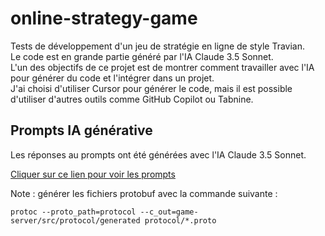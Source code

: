 # online-strategy-game
Tests de développement d'un jeu de stratégie en ligne de style Travian.<br/>
Le code est en grande partie généré par l'IA Claude 3.5 Sonnet.<br/>
L'un des objectifs de ce projet est de montrer comment travailler avec l'IA pour générer du code et l'intégrer dans un projet.<br>
J'ai choisi d'utiliser Cursor pour générer le code, mais il est possible d'utiliser d'autres outils comme GitHub Copilot ou Tabnine.


## Prompts IA générative
Les réponses au prompts ont été générées avec l'IA Claude 3.5 Sonnet.

[Cliquer sur ce lien pour voir les prompts](prompts-ia/sommaire.md)

Note : générer les fichiers protobuf avec la commande suivante :
```
protoc --proto_path=protocol --c_out=game-server/src/protocol/generated protocol/*.proto
```
